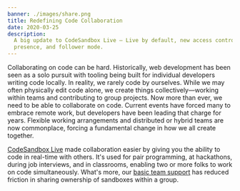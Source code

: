 ```yaml
---
banner: ./images/share.png
title: Redefining Code Collaboration
date: 2020-03-25
description:
  A big update to CodeSandbox Live — Live by default, new access controls,
  presence, and follower mode.
---
```


Collaborating on code can be hard. Historically, web development has been seen
as a solo pursuit with tooling being built for individual developers writing
code locally. In reality, we rarely code by ourselves. While we may often
physically edit code alone, we create things collectively—working within teams
and contributing to group projects. Now more than ever, we need to be able to
collaborate on code. Current events have forced many to embrace remote work, but
developers have been leading that charge for years. Flexible working
arrangements and distributed or hybrid teams are now commonplace, forcing a
fundamental change in how we all create together.

[CodeSandbox Live](/post/introducing-codesandbox-live-real-time-code-collaboration-in-the-browser)
made collaboration easier by giving you the ability to code in real-time with
others. It's used for pair programming, at hackathons, during job interviews,
and in classrooms, enabling two or more folks to work on code simultaneously.
What's more, our [basic team support](/dashboard/teams/new) has reduced friction
in sharing ownership of sandboxes within a group.
